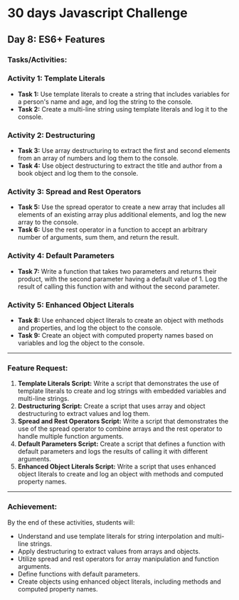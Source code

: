 # 30 days Javascript Challenge

## Day 8: ES6+ Features

### Tasks/Activities:

### Activity 1: Template Literals

- **Task 1:** Use template literals to create a string that includes variables for a person's name and age, and log the string to the console.
- **Task 2:** Create a multi-line string using template literals and log it to the console.

### Activity 2: Destructuring

- **Task 3:** Use array destructuring to extract the first and second elements from an array of numbers and log them to the console.
- **Task 4:** Use object destructuring to extract the title and author from a book object and log them to the console.

### Activity 3: Spread and Rest Operators

- **Task 5:** Use the spread operator to create a new array that includes all elements of an existing array plus additional elements, and log the new array to the console.
- **Task 6:** Use the rest operator in a function to accept an arbitrary number of arguments, sum them, and return the result.

### Activity 4: Default Parameters

- **Task 7:** Write a function that takes two parameters and returns their product, with the second parameter having a default value of 1. Log the result of calling this function with and without the second parameter.

### Activity 5: Enhanced Object Literals

- **Task 8:** Use enhanced object literals to create an object with methods and properties, and log the object to the console.
- **Task 9:** Create an object with computed property names based on variables and log the object to the console.

---

### Feature Request:

1. **Template Literals Script:** Write a script that demonstrates the use of template literals to create and log strings with embedded variables and multi-line strings.
2. **Destructuring Script:** Create a script that uses array and object destructuring to extract values and log them.
3. **Spread and Rest Operators Script:** Write a script that demonstrates the use of the spread operator to combine arrays and the rest operator to handle multiple function arguments.
4. **Default Parameters Script:** Create a script that defines a function with default parameters and logs the results of calling it with different arguments.
5. **Enhanced Object Literals Script:** Write a script that uses enhanced object literals to create and log an object with methods and computed property names.

---

### Achievement:

By the end of these activities, students will:

- Understand and use template literals for string interpolation and multi-line strings.
- Apply destructuring to extract values from arrays and objects.
- Utilize spread and rest operators for array manipulation and function arguments.
- Define functions with default parameters.
- Create objects using enhanced object literals, including methods and computed property names.